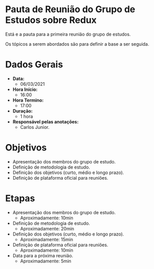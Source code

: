 # Pauta de Reunião do Grupo de Estudos sobre Redux

Está e a pauta para a primeira reunião do grupo de estudos.

Os tópicos a serem abordados são para definir a base a ser seguida.

# Dados Gerais

- **Data:** 
	- 06/03/2021
- **Hora Início:** 
	- 16:00
- **Hora Termino:** 
	- 17:00
- **Duração:**
	- 1 hora
- **Responsável pelas anotações:** 
	- Carlos Junior.

# Objetivos

- Apresentação dos membros do grupo de estudo.
- Definição de metodologia de estudo.
- Definição dos objetivos (curto, médio e longo prazo).
- Definição de plataforma oficial para reuniões.

# Etapas

- Apresentação dos membros do grupo de estudo.
    - Aproximadamente: 10min
- Definição de metodologia de estudo.
    - Aproximadamente: 20min
- Definição dos objetivos (curto, médio e longo prazo).
    - Aproximadamente: 15min
- Definição de plataforma oficial para reuniões.
    - Aproximadamente: 10min
- Data para a próxima reunião.
    - Aproximadamente: 5min
